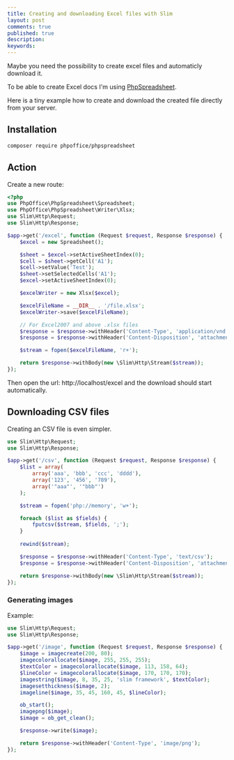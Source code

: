 ```yaml
---
title: Creating and downloading Excel files with Slim
layout: post
comments: true
published: true
description: 
keywords: 
---
```


Maybe you need the possibility to create excel files and automaticly download it.

To be able to create Excel docs I'm using [PhpSpreadsheet](https://github.com/PHPOffice/PhpSpreadsheet). 

Here is a tiny example how to create and download the created file directly from your server.

## Installation

```bash
composer require phpoffice/phpspreadsheet
```

## Action

Create a new route:

```php
<?php
use PhpOffice\PhpSpreadsheet\Spreadsheet;
use PhpOffice\PhpSpreadsheet\Writer\Xlsx;
use Slim\Http\Request;
use Slim\Http\Response;

$app->get('/excel', function (Request $request, Response $response) {
    $excel = new Spreadsheet();

    $sheet = $excel->setActiveSheetIndex(0);
    $cell = $sheet->getCell('A1');
    $cell->setValue('Test');
    $sheet->setSelectedCells('A1');
    $excel->setActiveSheetIndex(0);

    $excelWriter = new Xlsx($excel);

    $excelFileName = __DIR__ . '/file.xlsx';
    $excelWriter->save($excelFileName);

    // For Excel2007 and above .xlsx files   
    $response = $response->withHeader('Content-Type', 'application/vnd.openxmlformats-officedocument.spreadsheetml.sheet');
    $response = $response->withHeader('Content-Disposition', 'attachment; filename="file.xlsx"');

    $stream = fopen($excelFileName, 'r+');

    return $response->withBody(new \Slim\Http\Stream($stream));
});
```

Then open the url: http://localhost/excel and the download should start automatically.

## Downloading CSV files

Creating an CSV file is even simpler.

```php
use Slim\Http\Request;
use Slim\Http\Response;

$app->get('/csv', function (Request $request, Response $response) {
    $list = array(
        array('aaa', 'bbb', 'ccc', 'dddd'),
        array('123', '456', '789'),
        array('"aaa"', '"bbb"')
    );

    $stream = fopen('php://memory', 'w+');

    foreach ($list as $fields) {
        fputcsv($stream, $fields, ';');
    }
    
    rewind($stream);

    $response = $response->withHeader('Content-Type', 'text/csv');
    $response = $response->withHeader('Content-Disposition', 'attachment; filename="file.csv"');

    return $response->withBody(new \Slim\Http\Stream($stream));
});
```

### Generating images

Example:

```php
use Slim\Http\Request;
use Slim\Http\Response;

$app->get('/image', function (Request $request, Response $response) {
    $image = imagecreate(200, 80);
    imagecolorallocate($image, 255, 255, 255);
    $textColor = imagecolorallocate($image, 113, 158, 64);
    $lineColor = imagecolorallocate($image, 170, 170, 170);
    imagestring($image, 8, 35, 25, 'slim framework', $textColor);
    imagesetthickness($image, 2);
    imageline($image, 35, 45, 160, 45, $lineColor);

    ob_start();
    imagepng($image);
    $image = ob_get_clean();

    $response->write($image);

    return $response->withHeader('Content-Type', 'image/png');
});
```
